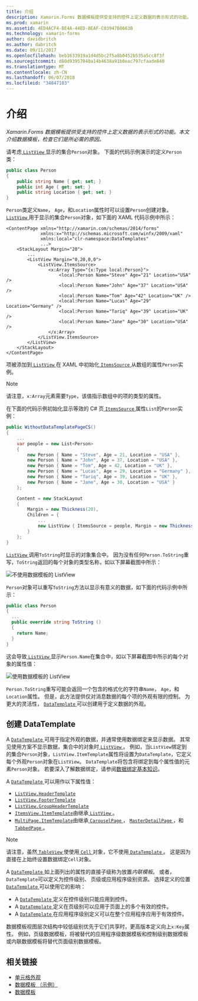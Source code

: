 ```yaml
---
title: 介绍
description: Xamarin.Forms 数据模板提供受支持的控件上定义数据的表示形式的功能。 本文介绍数据模板，检查它们是所必需的原因。
ms.prod: xamarin
ms.assetid: 4ED4ACF4-BE4A-44ED-8EAF-C03947B8663B
ms.technology: xamarin-forms
author: davidbritch
ms.author: dabritch
ms.date: 09/11/2017
ms.openlocfilehash: beb1633919a1d4d5bc2f5a8b0452b535a5cc8f3f
ms.sourcegitcommit: d80d93957040a14b4638a91b0eac797cfaade840
ms.translationtype: MT
ms.contentlocale: zh-CN
ms.lasthandoff: 06/07/2018
ms.locfileid: "34847103"
---
```

# <a name="introduction"></a>介绍

_Xamarin.Forms 数据模板提供受支持的控件上定义数据的表示形式的功能。本文介绍数据模板，检查它们是所必需的原因。_

请考虑[ `ListView` ](https://developer.xamarin.com/api/type/Xamarin.Forms.ListView/)显示的集合`Person`对象。 下面的代码示例演示的定义`Person`类：

```csharp
public class Person
{
    public string Name { get; set; }
    public int Age { get; set; }
    public string Location { get; set; }
}
```

`Person`类定义`Name`， `Age`，和`Location`属性时可以设置`Person`创建对象。 [ `ListView` ](https://developer.xamarin.com/api/type/Xamarin.Forms.ListView/)用于显示的集合`Person`对象，如下面的 XAML 代码示例中所示：

```xaml
<ContentPage xmlns="http://xamarin.com/schemas/2014/forms"
             xmlns:x="http://schemas.microsoft.com/winfx/2009/xaml"
             xmlns:local="clr-namespace:DataTemplates"
             ...>
    <StackLayout Margin="20">
        ...
        <ListView Margin="0,20,0,0">
            <ListView.ItemsSource>
                <x:Array Type="{x:Type local:Person}">
                    <local:Person Name="Steve" Age="21" Location="USA" />
                    <local:Person Name="John" Age="37" Location="USA" />
                    <local:Person Name="Tom" Age="42" Location="UK" />
                    <local:Person Name="Lucas" Age="29" Location="Germany" />
                    <local:Person Name="Tariq" Age="39" Location="UK" />
                    <local:Person Name="Jane" Age="30" Location="USA" />
                </x:Array>
            </ListView.ItemsSource>
        </ListView>
    </StackLayout>
</ContentPage>
```

项被添加到[ `ListView` ](https://developer.xamarin.com/api/type/Xamarin.Forms.ListView/)在 XAML 中初始化[ `ItemsSource` ](https://developer.xamarin.com/api/property/Xamarin.Forms.ItemsView%3CTVisual%3E.ItemsSource/)从数组的属性`Person`实例。

> [!NOTE]
> 请注意，`x:Array`元素需要`Type`，该值指示数组中的项的类型的属性。

在下面的代码示例初始化显示等效的 C# 页[ `ItemsSource` ](https://developer.xamarin.com/api/property/Xamarin.Forms.ItemsView%3CTVisual%3E.ItemsSource/)属性`List`的`Person`实例：

```csharp
public WithoutDataTemplatePageCS()
{
    ...
    var people = new List<Person>
    {
        new Person { Name = "Steve", Age = 21, Location = "USA" },
        new Person { Name = "John", Age = 37, Location = "USA" },
        new Person { Name = "Tom", Age = 42, Location = "UK" },
        new Person { Name = "Lucas", Age = 29, Location = "Germany" },
        new Person { Name = "Tariq", Age = 39, Location = "UK" },
        new Person { Name = "Jane", Age = 30, Location = "USA" }
    };

    Content = new StackLayout
    {
        Margin = new Thickness(20),
        Children = {
            ...
            new ListView { ItemsSource = people, Margin = new Thickness(0, 20, 0, 0) }
        }
    };
}
```

[ `ListView` ](https://developer.xamarin.com/api/type/Xamarin.Forms.ListView/)调用`ToString`时显示的对象集合中。 因为没有任何`Person.ToString`重写，`ToString`返回的每个对象的类型名称，如以下屏幕截图中所示：

![](introduction-images/no-data-template.png "不使用数据模板的 ListView")

`Person`对象可以重写`ToString`方法以显示有意义的数据，如下面的代码示例中所示：

```csharp
public class Person
{
  ...
  public override string ToString ()
  {
    return Name;
  }
}
```

这会导致[ `ListView` ](https://developer.xamarin.com/api/type/Xamarin.Forms.ListView/)显示`Person.Name`在集合中，如以下屏幕截图中所示的每个对象的属性值：

![](introduction-images/override-tostring.png "使用数据模板的 ListView")

`Person.ToString`重写可能会返回一个包含的格式化的字符串`Name`， `Age`，和`Location`属性。 但是，此方法提供仅对消息数据的每个项的外观有限的控制。 为更大的灵活性， [ `DataTemplate` ](https://developer.xamarin.com/api/type/Xamarin.Forms.DataTemplate/)可以创建用于定义数据的外观。

## <a name="creating-a-datatemplate"></a>创建 DataTemplate

A [ `DataTemplate` ](https://developer.xamarin.com/api/type/Xamarin.Forms.DataTemplate/)可用于指定外观的数据，并通常使用数据绑定来显示数据。 其常见使用方案不显示数据，集合中的对象时[ `ListView` ](https://developer.xamarin.com/api/type/Xamarin.Forms.ListView/)。 例如，当`ListView`绑定到的集合`Person`对象，`ListView.ItemTemplate`属性将设置为`DataTemplate`，它定义每个外观`Person`对象在`ListView`。 `DataTemplate`将包含将绑定到每个属性值的元素`Person`对象。 若要深入了解数据绑定，请参阅[数据绑定基本知识](~/xamarin-forms/xaml/xaml-basics/data-binding-basics.md)。

A [ `DataTemplate` ](https://developer.xamarin.com/api/type/Xamarin.Forms.DataTemplate/)可以用作以下属性值：

- [`ListView.HeaderTemplate`](https://developer.xamarin.com/api/property/Xamarin.Forms.ListView.HeaderTemplate/)
- [`ListView.FooterTemplate`](https://developer.xamarin.com/api/property/Xamarin.Forms.ListView.FooterTemplate/)
- [`ListView.GroupHeaderTemplate`](https://developer.xamarin.com/api/property/Xamarin.Forms.ListView.GroupHeaderTemplate/)
- [`ItemsView.ItemTemplate`](https://developer.xamarin.com/api/type/Xamarin.Forms.ItemsView%3CTVisual%3E/)由继承[ `ListView` ](https://developer.xamarin.com/api/type/Xamarin.Forms.ListView/)。
- [`MultiPage.ItemTemplate`](https://developer.xamarin.com/api/type/Xamarin.Forms.MultiPage%3CT%3E/)由继承[ `CarouselPage` ](https://developer.xamarin.com/api/type/Xamarin.Forms.CarouselPage/)， [ `MasterDetailPage` ](https://developer.xamarin.com/api/type/Xamarin.Forms.MasterDetailPage/)，和[ `TabbedPage` ](https://developer.xamarin.com/api/type/Xamarin.Forms.TabbedPage/)。

> [!NOTE]
> 请注意，虽然[ `TableView` ](https://developer.xamarin.com/api/type/Xamarin.Forms.TableView/)使使用[ `Cell` ](https://developer.xamarin.com/api/type/Xamarin.Forms.Cell/)对象，它不使用[ `DataTemplate` ](https://developer.xamarin.com/api/type/Xamarin.Forms.DataTemplate/)。 这是因为直接在上始终设置数据绑定`Cell`对象。

A [ `DataTemplate` ](https://developer.xamarin.com/api/type/Xamarin.Forms.DataTemplate/)如上面列出的属性的直接子级称为放置*内联模板*。 或者，`DataTemplate`可以定义为控件级别、 页级或应用程序级别资源。 选择定义的位置[ `DataTemplate` ](https://developer.xamarin.com/api/type/Xamarin.Forms.DataTemplate/)可以使用它的影响：

- A [ `DataTemplate` ](https://developer.xamarin.com/api/type/Xamarin.Forms.DataTemplate/)定义在控件级别只能应用到控件。
- A [ `DataTemplate` ](https://developer.xamarin.com/api/type/Xamarin.Forms.DataTemplate/)定义在页级别可以应用于页面上的多个有效的控件。
- A [ `DataTemplate` ](https://developer.xamarin.com/api/type/Xamarin.Forms.DataTemplate/)在应用程序级别定义可以在整个应用程序应用于有效控件。

数据模板视图层次结构中较低级别优先于它们共享时，更高版本定义向上`x:Key`属性。 例如，页级数据模板，将被替代的应用程序级数据模板和控制级别数据模板或内联数据模板将替代页面级别数据模板。


## <a name="related-links"></a>相关链接

- [单元格外观](~/xamarin-forms/user-interface/listview/customizing-cell-appearance.md)
- [数据模板 （示例）](https://developer.xamarin.com/samples/xamarin-forms/templates/datatemplates/)
- [数据模板](https://developer.xamarin.com/api/type/Xamarin.Forms.DataTemplate/)
